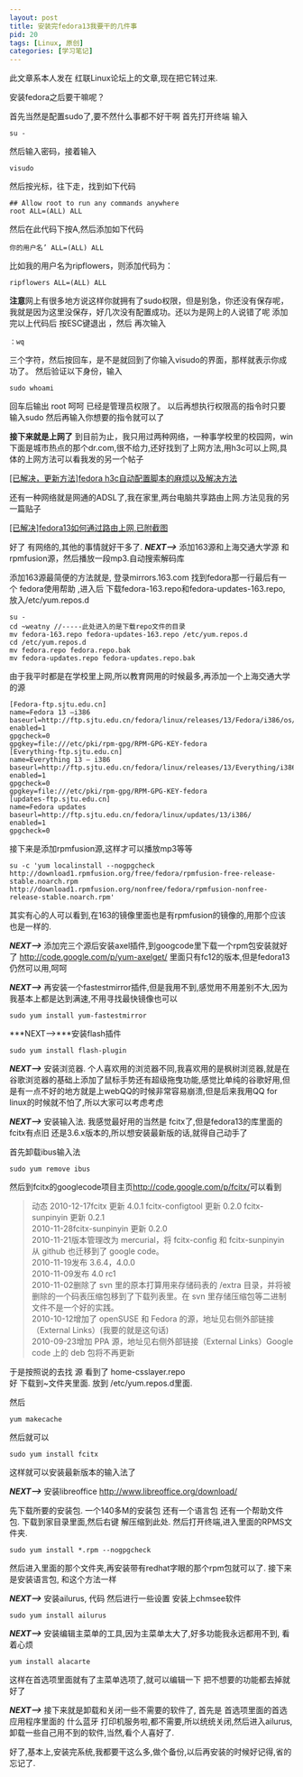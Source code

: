 ```yaml
---
layout: post
title: 安装完fedora13我要干的几件事
pid: 20
tags: [Linux, 原创]
categories: [学习笔记]
---
```

此文章系本人发在 红联Linux论坛上的文章,现在把它转过来.

安装fedora之后要干嘛呢？

首先当然是配置sudo了,要不然什么事都不好干啊
首先打开终端 输入

    su -

然后输入密码，接着输入

    visudo

然后按光标，往下走，找到如下代码

    ## Allow root to run any commands anywhere
    root ALL=(ALL) ALL

然后在此代码下按A,然后添加如下代码

    你的用户名’ ALL=(ALL) ALL

比如我的用户名为ripflowers，则添加代码为：

    ripflowers ALL=(ALL) ALL

**注意**网上有很多地方说这样你就拥有了sudo权限，但是别急，你还没有保存呢，我就是因为这里没保存，好几次没有配置成功。还以为是网上的人说错了呢
添加完以上代码后 按ESC键退出 ，然后 再次输入

    ：wq

三个字符，然后按回车，是不是就回到了你输入visudo的界面，那样就表示你成功了。
然后验证以下身份，输入

    sudo whoami

回车后输出 root
呵呵 已经是管理员权限了。
以后再想执行权限高的指令时只要输入sudo 然后再输入你想要的指令就可以了

**接下来就是上网了**
到目前为止，我只用过两种网络，一种事学校里的校园网，win下面是城市热点的那个dr.com,很不给力,还好找到了上网方法,用h3c可以上网,具体的上网方法可以看我发的另一个帖子

[\[已解决，更新方法\]fedora h3c自动配置脚本的麻烦以及解决方法](http://www.linuxdiyf.com/bbs/thread-192543-1-1.html)

还有一种网络就是网通的ADSL了,我在家里,两台电脑共享路由上网.方法见我的另一篇贴子

[\[已解决\]fedora13如何通过路由上网,已附截图](http://www.linuxdiyf.com/bbs/thread-192724-1-1.html)

好了 有网络的,其他的事情就好干多了.
***NEXT--&gt;***
添加163源和上海交通大学源 和 rpmfusion源，然后播放一段mp3.自动搜索解码库

添加163源最简便的方法就是,
登录mirrors.163.com 找到fedora那一行最后有一个 fedora使用帮助 ,进入后
下载fedora-163.repo和fedora-updates-163.repo, 放入/etc/yum.repos.d

    su -
    cd ~weatny //-----此处进入的是下载repo文件的目录
    mv fedora-163.repo fedora-updates-163.repo /etc/yum.repos.d
    cd /etc/yum.repos.d
    mv fedora.repo fedora.repo.bak
    mv fedora-updates.repo fedora-updates.repo.bak

由于我平时都是在学校里上网,所以教育网用的时候最多,再添加一个上海交通大学的源

    [Fedora-ftp.sjtu.edu.cn]
    name=Fedora 13 –i386
    baseurl=http://ftp.sjtu.edu.cn/fedora/linux/releases/13/Fedora/i386/os/
    enabled=1
    gpgcheck=0
    gpgkey=file:///etc/pki/rpm-gpg/RPM-GPG-KEY-fedora
    [Everything-ftp.sjtu.edu.cn]
    name=Everything 13 – i386
    baseurl=http://ftp.sjtu.edu.cn/fedora/linux/releases/13/Everything/i386/os/
    enabled=1
    gpgcheck=0
    gpgkey=file:///etc/pki/rpm-gpg/RPM-GPG-KEY-fedora
    [updates-ftp.sjtu.edu.cn]
    name=Fedora updates
    baseurl=http://ftp.sjtu.edu.cn/fedora/linux/updates/13/i386/
    enabled=1
    gpgcheck=0

接下来是添加rpmfusion源,这样才可以播放mp3等等

    su -c 'yum localinstall --nogpgcheck http://download1.rpmfusion.org/free/fedora/rpmfusion-free-release-stable.noarch.rpm http://download1.rpmfusion.org/nonfree/fedora/rpmfusion-nonfree-release-stable.noarch.rpm'

其实有心的人可以看到,在163的镜像里面也是有rpmfusion的镜像的,用那个应该也是一样的.

***NEXT--&gt;***
添加完三个源后安装axel插件,到googcode里下载一个rpm包安装就好了
<http://code.google.com/p/yum-axelget/>
里面只有fc12的版本,但是fedora13仍然可以用,呵呵

***NEXT--&gt;***
再安装一个fastestmirror插件,但是我用不到,感觉用不用差别不大,因为我基本上都是达到满速,不用寻找最快镜像也可以

    sudo yum install yum-fastestmirror

***NEXT--&gt;***安装flash插件

    sudo yum install flash-plugin

***NEXT--&gt;***
安装浏览器.
个人喜欢用的浏览器不同,我喜欢用的是枫树浏览器,就是在谷歌浏览器的基础上添加了鼠标手势还有超级拖曳功能,感觉比单纯的谷歌好用,但是有一点不好的地方就是上webQQ的时候非常容易崩溃,但是后来我用QQ for linux的时候就不怕了,所以大家可以考虑考虑

***NEXT--&gt;***
安装输入法.
我感觉最好用的当然是 fcitx了,但是fedora13的库里面的fcitx有点旧 还是3.6.x版本的,所以想安装最新版的话,就得自己动手了

首先卸载ibus输入法

    sudo yum remove ibus

然后到fcitx的googlecode项目主页<http://code.google.com/p/fcitx/>可以看到

> 动态
> 2010-12-17fcitx 更新 4.0.1 fcitx-configtool 更新 0.2.0 fcitx-sunpinyin 更新 0.2.1  
> 2010-11-28fcitx-sunpinyin 更新 0.2.0   
> 2010-11-21版本管理改为 mercurial，将 fcitx-config 和 fcitx-sunpinyin 从 github 也迁移到了 google code。  
> 2010-11-19发布 3.6.4，4.0.0  
> 2010-11-09发布 4.0 rc1  
> 2010-11-02删除了 svn 里的原本打算用来存储码表的 /extra 目录，并将被删除的一个码表压缩包移到了下载列表里。在 svn 里存储压缩包等二进制文件不是一个好的实践。  
> 2010-10-12增加了 openSUSE 和 Fedora 的源，地址见右侧外部链接（External Links）(我要的就是这句话)  
> 2010-09-23增加 PPA 源，地址见右侧外部链接（External Links）Google code 上的 deb 包将不再更新

于是按照说的去找 源 看到了 home-csslayer.repo  
好 下载到~文件夹里面.
放到 /etc/yum.repos.d里面.

然后

    yum makecache

然后就可以

    sudo yum install fcitx

这样就可以安装最新版本的输入法了

***NEXT--&gt;***
安装libreoffice
<http://www.libreoffice.org/download/>

先下载所要的安装包.
一个140多M的安装包 还有一个语言包 还有一个帮助文件包.
下载到家目录里面,然后右键 解压缩到此处.
然后打开终端,进入里面的RPMS文件夹.

    sudo yum install *.rpm --nogpgcheck

然后进入里面的那个文件夹,再安装带有redhat字眼的那个rpm包就可以了.
接下来是安装语言包,
和这个方法一样

***NEXT--&gt;***
安装ailurus,
代码 然后进行一些设置 安装上chmsee软件

    sudo yum install ailurus

***NEXT--&gt;***
安装编辑主菜单的工具,因为主菜单太大了,好多功能我永远都用不到,
看着心烦

    yum install alacarte

这样在首选项里面就有了主菜单选项了,就可以编辑一下 把不想要的功能都去掉就好了

***NEXT--&gt;***
接下来就是卸载和关闭一些不需要的软件了,
首先是 首选项里面的首选应用程序里面的 什么蓝牙 打印机服务啦,都不需要,所以统统关闭,然后进入ailurus,卸载一些自己用不到的软件,当然,看个人喜好了.

好了,基本上,安装完系统,我都要干这么多,做个备份,以后再安装的时候好记得,省的忘记了.
